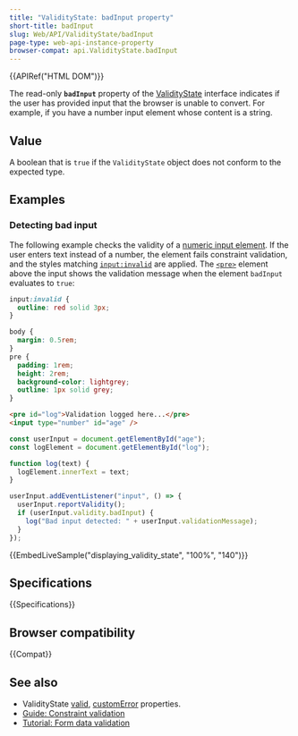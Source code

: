 ```yaml
---
title: "ValidityState: badInput property"
short-title: badInput
slug: Web/API/ValidityState/badInput
page-type: web-api-instance-property
browser-compat: api.ValidityState.badInput
---
```


{{APIRef("HTML DOM")}}

The read-only **`badInput`** property of the [ValidityState](/en-US/docs/Web/API/ValidityState) interface indicates if the user has provided input that the browser is unable to convert. For example, if you have a number input element whose content is a string.

## Value

A boolean that is `true` if the `ValidityState` object does not conform to the expected type.

## Examples

### Detecting bad input

The following example checks the validity of a [numeric input element](/en-US/docs/Web/HTML/Reference/Element/input/number).
If the user enters text instead of a number, the element fails constraint validation, and the styles matching [`input:invalid`](/en-US/docs/Web/CSS/:invalid) are applied.
The [`<pre>`](/en-US/docs/Web/HTML/Reference/Element/pre) element above the input shows the validation message when the element `badInput` evaluates to `true`:

```css
input:invalid {
  outline: red solid 3px;
}
```

```css hidden
body {
  margin: 0.5rem;
}
pre {
  padding: 1rem;
  height: 2rem;
  background-color: lightgrey;
  outline: 1px solid grey;
}
```

```html
<pre id="log">Validation logged here...</pre>
<input type="number" id="age" />
```

```js
const userInput = document.getElementById("age");
const logElement = document.getElementById("log");

function log(text) {
  logElement.innerText = text;
}

userInput.addEventListener("input", () => {
  userInput.reportValidity();
  if (userInput.validity.badInput) {
    log("Bad input detected: " + userInput.validationMessage);
  }
});
```

{{EmbedLiveSample("displaying_validity_state", "100%", "140")}}

## Specifications

{{Specifications}}

## Browser compatibility

{{Compat}}

## See also

- ValidityState [valid](/en-US/docs/Web/API/ValidityState/valid), [customError](/en-US/docs/Web/API/ValidityState/customError) properties.
- [Guide: Constraint validation](/en-US/docs/Web/HTML/Constraint_validation)
- [Tutorial: Form data validation](/en-US/docs/Learn_web_development/Extensions/Forms/Form_validation)
